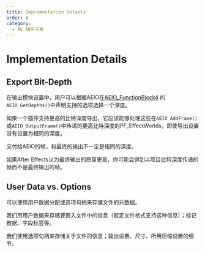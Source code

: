 ```yaml
---
title: Implementation Details
order: 6
category:
  - AE 插件开发
---
```


# Implementation Details

## Export Bit-Depth

在输出模块设置中，用户可以根据AEIO在[AEIO_FunctionBlock4](new-kids-on-the-function-block.html) 的`AEIO_GetDepths()`中声明支持的选项选择一个深度。

如果一个插件支持更高的比特深度导出，它应该能够处理这些在`AEIO_AddFrame()`或`AEIO_OutputFrame()`中传递的更高比特深度的PF_EffectWorlds，即使导出设置没有设置为相同的深度。

交付给AEIO的帧，和最终的输出不一定是相同的深度。

如果After Effects认为最终输出的质量更高，你可能会得到以项目比特深度传递的帧而不是最终输出的帧。

## User Data vs. Options

可以使用用户数据分配或选项句柄来存储文件的元数据。

我们用用户数据来存储要嵌入文件中的信息（假定文件格式支持这种信息）；标记数据、字段标签等。

我们使用选项句柄来存储关于文件的信息；输出设置、尺寸、所用压缩设置的细节。